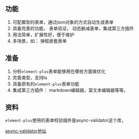 ## 功能
1. 可配置型的表单，通过json对象的方式自动生成表单
2. 具备完善的功能， 表单验证， 动态删减表单，集成第三方插件
3. 用法简单，扩展性好，便于维护
4. 多场景，如： 弹框嵌套表单

## 准备
1. 分析`element-plus`表单能够用在哪些方面做优化
2. 完善类型，支持ts
3. 具备原有的`element-plus`表单功能
4. 集成第三方插件： markdown编辑器，富文本编辑器等等。

## 资料
`element-plus`使用的表单校验插件是async-validator这个库， 

[async-validator地址](https://github.com/yiminghe/async-validator/blob/master/src/interface.ts)
